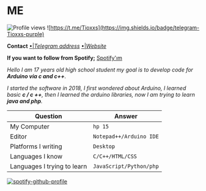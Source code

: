 # ME
![Profile views](https://gpvc.arturio.dev/Tioxs) ![https://t.me/Tioxxs](https://img.shields.io/badge/telegram-Tioxxs-purple)

**Contact**
[•|*Telegram address*](http://t.me/tioxxs)
[•|*Website*](http://tioxusta.cf)

**If you want to follow from Spotify;** [Spotify'ım](https://open.spotify.com/user/l7j67cufcf0x53xe0ak3tg84x?si=YBcMCz9KS-CDyPTnZV-7Qg
)

*Hello I am 17 years old high school student my goal is to develop code for **Arduino via c and c++**.*


*I started the software in 2018, I first wondered about Arduino, I learned basic **c / c ++**, then I learned the arduino libraries, now I am trying to learn **java and php**.*



Question | Answer
--- | --- 
My Computer  | `hp 15`
Editor  | `Notepad++/Arduino IDE`
Platforms I writing | `Desktop`
Languages I know  | `C/C++/HTML/CSS`
Languages I trying to learn | `JavaScript/Python/php`

[![spotify-github-profile](https://spotify-github-profile.vercel.app/api/view?uid=l7j67cufcf0x53xe0ak3tg84x&cover_image=false)](https://github.com/kittinan/spotify-github-profile)

